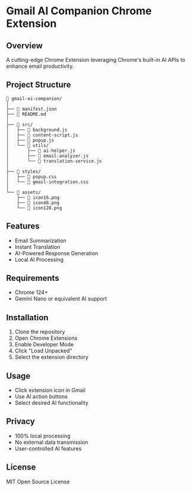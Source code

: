# Gmail AI Companion Chrome Extension

## Overview
A cutting-edge Chrome Extension leveraging Chrome's built-in AI APIs to enhance email productivity.

## Project Structure

```plaintext
📂 gmail-ai-companion/
│
├── 📄 manifest.json
├── 📄 README.md
│
├── 📂 src/
│   ├── 📄 background.js
│   ├── 📄 content-script.js
│   ├── 📄 popup.js
│   └── 📂 utils/
│       ├── 📄 ai-helper.js
│       ├── 📄 email-analyzer.js
│       └── 📄 translation-service.js
│
├── 📂 styles/
│   ├── 📄 popup.css
│   └── 📄 gmail-integration.css
│
└── 📂 assets/
    ├── 📄 icon16.png
    ├── 📄 icon48.png
    └── 📄 icon128.png
```

## Features
- Email Summarization
- Instant Translation
- AI-Powered Response Generation
- Local AI Processing

## Requirements
- Chrome 124+
- Gemini Nano or equivalent AI support

## Installation
1. Clone the repository
2. Open Chrome Extensions
3. Enable Developer Mode
4. Click "Load Unpacked"
5. Select the extension directory

## Usage
- Click extension icon in Gmail
- Use AI action buttons
- Select desired AI functionality

## Privacy
- 100% local processing
- No external data transmission
- User-controlled AI features

## License
MIT Open Source License